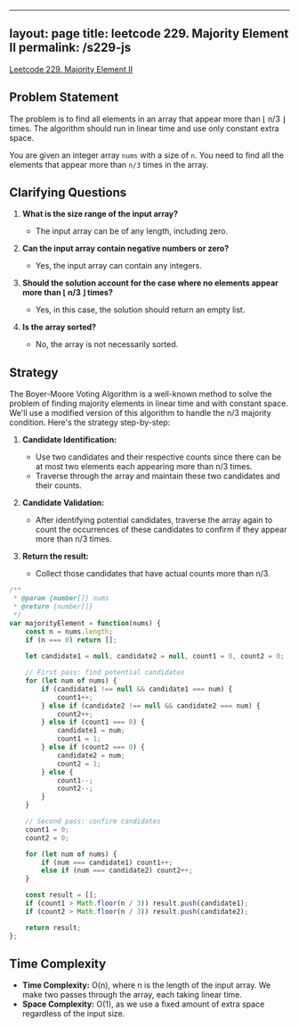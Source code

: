 
---
layout: page
title: leetcode 229. Majority Element II
permalink: /s229-js
---
[Leetcode 229. Majority Element II](https://algoadvance.github.io/algoadvance/l229)
## Problem Statement

The problem is to find all elements in an array that appear more than ⌊ n/3 ⌋ times. The algorithm should run in linear time and use only constant extra space.

You are given an integer array `nums` with a size of `n`. You need to find all the elements that appear more than `n/3` times in the array.

## Clarifying Questions

1. **What is the size range of the input array?**
   - The input array can be of any length, including zero.

2. **Can the input array contain negative numbers or zero?**
   - Yes, the input array can contain any integers.

3. **Should the solution account for the case where no elements appear more than ⌊ n/3 ⌋ times?**
   - Yes, in this case, the solution should return an empty list.

4. **Is the array sorted?**
   - No, the array is not necessarily sorted.

## Strategy

The Boyer-Moore Voting Algorithm is a well-known method to solve the problem of finding majority elements in linear time and with constant space. We'll use a modified version of this algorithm to handle the n/3 majority condition. Here's the strategy step-by-step:

1. **Candidate Identification:** 
   - Use two candidates and their respective counts since there can be at most two elements each appearing more than n/3 times.
   - Traverse through the array and maintain these two candidates and their counts.

2. **Candidate Validation:**
   - After identifying potential candidates, traverse the array again to count the occurrences of these candidates to confirm if they appear more than n/3 times.

3. **Return the result:**
   - Collect those candidates that have actual counts more than n/3.

```javascript
/**
 * @param {number[]} nums
 * @return {number[]}
 */
var majorityElement = function(nums) {
    const n = nums.length;
    if (n === 0) return [];
    
    let candidate1 = null, candidate2 = null, count1 = 0, count2 = 0;

    // First pass: find potential candidates
    for (let num of nums) {
        if (candidate1 !== null && candidate1 === num) {
            count1++;
        } else if (candidate2 !== null && candidate2 === num) {
            count2++;
        } else if (count1 === 0) {
            candidate1 = num;
            count1 = 1;
        } else if (count2 === 0) {
            candidate2 = num;
            count2 = 1;
        } else {
            count1--;
            count2--;
        }
    }

    // Second pass: confirm candidates
    count1 = 0;
    count2 = 0;

    for (let num of nums) {
        if (num === candidate1) count1++;
        else if (num === candidate2) count2++;
    }

    const result = [];
    if (count1 > Math.floor(n / 3)) result.push(candidate1);
    if (count2 > Math.floor(n / 3)) result.push(candidate2);

    return result;
};
```

## Time Complexity

- **Time Complexity:** O(n), where n is the length of the input array. We make two passes through the array, each taking linear time.
- **Space Complexity:** O(1), as we use a fixed amount of extra space regardless of the input size.